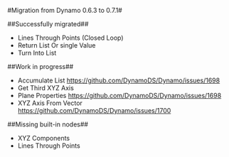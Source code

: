 #Migration from Dynamo 0.6.3 to 0.7.1#

##Successfully migrated##
- Lines Through Points (Closed Loop)
- Return List Or single Value
- Turn Into List

##Work in progress##
- Accumulate List https://github.com/DynamoDS/Dynamo/issues/1698
- Get Third XYZ Axis
- Plane Properties https://github.com/DynamoDS/Dynamo/issues/1698
- XYZ Axis From Vector https://github.com/DynamoDS/Dynamo/issues/1700

##Missing built-in nodes##
- XYZ Components
- Lines Through Points